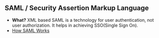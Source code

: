 ## SAML / Security Assertion Markup Language
- **What?** XML based SAML is a technology for user authentication, not user authorization. It helps in achieving SSO(Single Sign On). 
- [How SAML Works](HOW_SAML_Works)
